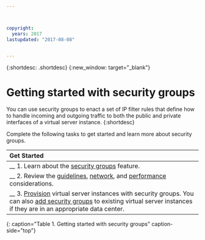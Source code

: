 ```yaml
---



copyright:
  years: 2017
lastupdated: "2017-08-08"


---
```


{:shortdesc: .shortdesc}
{:new_window: target="_blank"}

# Getting started with security groups

You can use security groups to enact a set of IP filter rules that define how to handle incoming and outgoing traffic to both the public and private interfaces of a virtual server instance.
{:shortdesc}

Complete the following tasks to get started and learn more about security groups.

| Get Started       |
|:------------------|
| __ 1. Learn about the [security groups](sg_overview.html) feature. |
| __ 2. Review the [guidelines](sg_guidelines.html), [network](sg_network_config.html), and [performance](sg_perf_limits.html) considerations.|
| __ 3. [Provision](sg_provisioning.html) virtual server instances with security groups. You can also [add security groups](sg_creating.html) to existing virtual server instances if they are in an appropriate data center.  |
{: caption="Table 1. Getting started with security groups" caption-side="top"} 

